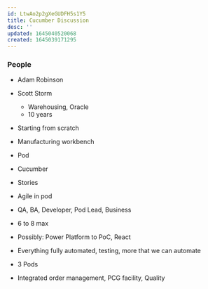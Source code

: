 ```yaml
---
id: LtwAo2p2gXeGUDFH5s1Y5
title: Cucumber Discussion
desc: ''
updated: 1645040520068
created: 1645039171295
---
```


### People
- Adam Robinson
- Scott Storm
    - Warehousing, Oracle
    - 10 years


- Starting from scratch
- Manufacturing workbench
- Pod
- Cucumber 

- Stories

- Agile in pod
- QA, BA, Developer, Pod Lead, Business
- 6 to 8 max
- Possibly: Power Platform to PoC, React

- Everything fully automated, testing, more that we can automate
- 3 Pods
- Integrated order management, PCG facility, Quality
